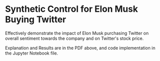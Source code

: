 # Synthetic Control for Elon Musk Buying Twitter
Effectively demonstrate the impact of Elon Musk purchasing Twitter on overall sentiment towards the company and on Twitter's stock price.

Explanation and Results are in the PDF above, and code implementation in the Jupyter Notebook file.
